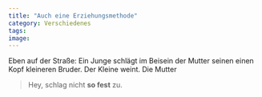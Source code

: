 ```yaml
---
title: "Auch eine Erziehungsmethode"
category: Verschiedenes
tags: 
image: 
---
```


Eben auf der Straße: Ein Junge schlägt im Beisein der Mutter seinen einen Kopf kleineren Bruder. Der Kleine weint. Die Mutter  


> Hey, schlag nicht **so fest** zu.

